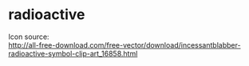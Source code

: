 radioactive
===========

Icon source:  
http://all-free-download.com/free-vector/download/incessantblabber-radioactive-symbol-clip-art_16858.html
